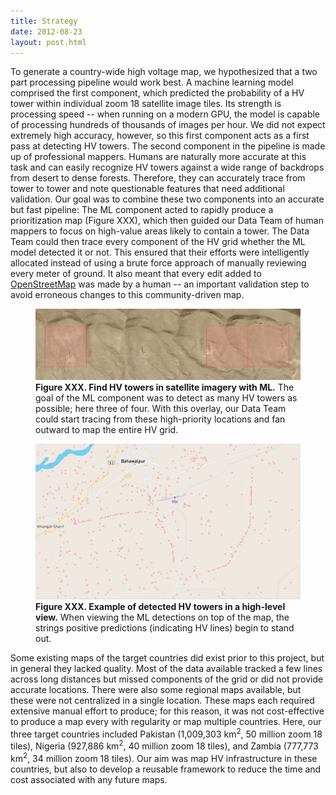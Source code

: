 ```yaml
---
title: Strategy
date: 2012-08-23
layout: post.html
---
```


To generate a country-wide high voltage map, we hypothesized that a two part processing pipeline would work best. A machine learning model comprised the first component, which predicted the probability of a HV tower within individual zoom 18 satellite image tiles. Its strength is processing speed -- when running on a modern GPU, the model is capable of processing hundreds of thousands of images per hour. We did not expect extremely high accuracy, however, so this first component acts as a first pass at detecting HV towers. The second component in the pipeline is made up of professional mappers. Humans are naturally more accurate at this task and can easily recognize HV towers against a wide range of backdrops from desert to dense forests. Therefore, they can accurately trace from tower to tower and note questionable features that need additional validation. Our goal was to combine these two components into an accurate but fast pipeline: The ML component acted to rapidly produce a prioritization map (Figure XXX), which then guided our Data Team of human mappers to focus on high-value areas likely to contain a tower. The Data Team could then trace every component of the HV grid whether the ML model detected it or not. This ensured that their efforts were intelligently allocated instead of using a brute force approach of manually reviewing every meter of ground. It also meant that every edit added to [OpenStreetMap](https://www.openstreetmap.org/) was made by a human -- an important validation step to avoid  erroneous changes to this community-driven map.

<figure class="align-center">
  <img src="/assets/graphics/content/pred_overlay_1.png" alt="Examples of detected HV towers." />
  <figcaption><b>Figure XXX. Find HV towers in satellite imagery with ML.</b> The goal of the ML component was to detect as many HV towers as possible; here three of four. With this overlay, our Data Team could start tracing from these high-priority locations and fan outward to map the entire HV grid.</figcaption>
</figure>

<figure class="align-center">
  <img src="/assets/graphics/content/hv_grid_prediction_map_flip.gif" alt="Examples of detected HV towers at a high level." />
  <figcaption><b>Figure XXX. Example of detected HV towers in a high-level view.</b> When viewing the ML detections on top of the map, the strings positive predictions (indicating HV lines) begin to stand out.</figcaption>
</figure>

Some existing maps of the target countries did exist prior to this project, but in general they lacked quality. Most of the data available tracked a few lines across long distances but missed components of the grid or did not provide accurate locations. There were also some regional maps available, but these were not centralized in a single location. These maps each required extensive manual effort to produce; for this reason, it was not cost-effective to produce a map every with regularity or map multiple countries. Here, our three target countries included Pakistan (1,009,303 km<sup>2</sup>, 50 million zoom 18 tiles), Nigeria (927,886 km<sup>2</sup>, 40 million zoom 18 tiles), and Zambia (777,773 km<sup>2</sup>, 34 million zoom 18 tiles). Our aim was map HV infrastructure in these countries, but also to develop a reusable framework to reduce the time and cost associated with any future maps.